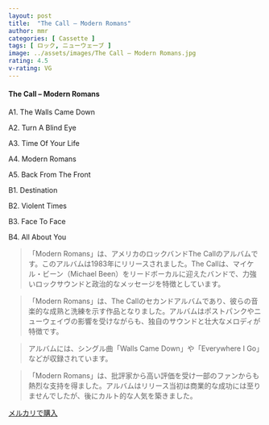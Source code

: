 ```yaml
---
layout: post
title:  "The Call – Modern Romans"
author: mmr
categories: [ Cassette ]
tags: [ ロック, ニューウェーブ ]
image: ../assets/images/The Call – Modern Romans.jpg
rating: 4.5
v-rating: VG
---
```


#### The Call – Modern Romans

A1. The Walls Came Down

A2. Turn A Blind Eye

A3. Time Of Your Life

A4. Modern Romans

A5. Back From The Front

B1. Destination

B2. Violent Times

B3. Face To Face

B4. All About You

> 「Modern Romans」は、アメリカのロックバンドThe Callのアルバムです。このアルバムは1983年にリリースされました。The Callは、マイケル・ビーン（Michael Been）をリードボーカルに迎えたバンドで、力強いロックサウンドと政治的なメッセージを特徴としています。

> 「Modern Romans」は、The Callのセカンドアルバムであり、彼らの音楽的な成熟と洗練を示す作品となりました。アルバムはポストパンクやニューウェイヴの影響を受けながらも、独自のサウンドと壮大なメロディが特徴です。

> アルバムには、シングル曲「Walls Came Down」や「Everywhere I Go」などが収録されています。

> 「Modern Romans」は、批評家から高い評価を受け一部のファンからも熱烈な支持を得ました。アルバムはリリース当初は商業的な成功には至りませんでしたが、後にカルト的な人気を築きました。


[メルカリで購入](https://jp.mercari.com/item/m79709500241)

